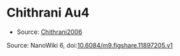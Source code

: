 <a name="material" />

# Chithrani Au4
<script type="application/ld+json">
  {
    "@context": "https://schema.org/",
    "@type": "ChemicalSubstance",
    "@id": "https://egonw.github.io/nanowiki/nanowiki419.html#material",
    "http://purl.org/dc/terms/conformsTo":
      {
        "@type": "CreativeWork",
        "@id": "https://bioschemas.org/profiles/ChemicalSubstance/0.4-RELEASE/"
      },
    "identfier": "419",
    "name": "Chithrani Au4",
    "url": "https://egonw.github.io/nanowiki/nanowiki419.html#material",
    "sameAs": "http://127.0.0.1/mediawiki/index.php/Special:URIResolver/Chithrani_Au4"
  }
</script>


* Source: [Chithrani2006](Chithrani2006.md)


Source: NanoWiki 6, doi:[10.6084/m9.figshare.11897205.v1](https://doi.org/10.6084/m9.figshare.11897205.v1)
